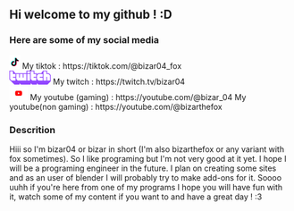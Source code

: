 <link rel="stylesheet" href="style.css">
<div id="titre" ,align:center>
    <h2> Hi welcome to my github ! :D </h2>
</div>
<div id="social-media", align:center>
    <h3>Here are some of my social media</h3>
    <div id="tiktok">
        <img src="tik-tok-logo-33095.png" alt="tiktok logo" width = 19px height = 25px margin-top = 4px>
        My tiktok : https://tiktok.com/@bizar04_fox
    </div>
    <div id="twitch">
        <img src="twitch_wordmark_extruded_purple.png" alt="Twitch logo" width = 74px height = 25px> 
        My twitch : https://twitch.tv/bizar04
    </div>
    <div id="Youtube">
        <img src="youtube-logo-png-46016.png" alt="Youtube logo" width = 33px height = 25px>
        My youtube (gaming) : https://youtube.com/@bizar_04 My youtube(non gaming) : https://youtube.com/@bizarthefox
    </div>
</div>
<div id="description">
    <h3>Descrition</h3>
    Hiii so I'm bizar04 or bizar in short (I'm also bizarthefox or any variant with fox sometimes). So I like programing but I'm not very good at it yet. I hope I will be a programing engineer in the future. I plan on creating some sites and as an user of blender I will probably try to make add-ons for it.
    Soooo uuhh if you're here from one of my programs I hope you will have fun with it, watch some of my content if you want to and have a great day ! :3
</div>



<!--
**bizar04/bizar04** is a ✨ _special_ ✨ repository because its `README.md` (this file) appears on your GitHub profile.

Here are some ideas to get you started:

- 🔭 I’m currently working on ...
- 🌱 I’m currently learning ...
- 👯 I’m looking to collaborate on ...
- 🤔 I’m looking for help with ...
- 💬 Ask me about ...
- 📫 How to reach me: ...
- 😄 Pronouns: ...
- ⚡ Fun fact: ...
-->
